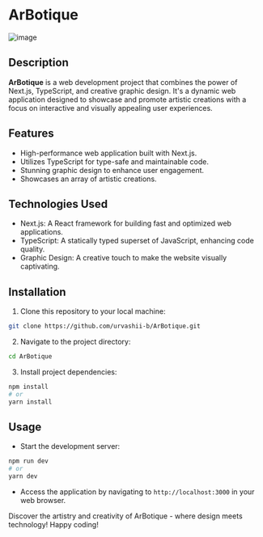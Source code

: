 # ArBotique 

![image](https://github.com/urvashii-b/ArBotique/assets/130129236/a9152b9b-6863-4e61-8746-9392390939a3)

## Description

**ArBotique** is a web development project that combines the power of Next.js, TypeScript, and creative graphic design. It's a dynamic web application designed to showcase and promote artistic creations with a focus on interactive and visually appealing user experiences.

## Features

- High-performance web application built with Next.js.
- Utilizes TypeScript for type-safe and maintainable code.
- Stunning graphic design to enhance user engagement.
- Showcases an array of artistic creations.

## Technologies Used

- Next.js: A React framework for building fast and optimized web applications.
- TypeScript: A statically typed superset of JavaScript, enhancing code quality.
- Graphic Design: A creative touch to make the website visually captivating.

## Installation

1. Clone this repository to your local machine:

```bash
git clone https://github.com/urvashii-b/ArBotique.git
```

2. Navigate to the project directory:

```bash
cd ArBotique
```

3. Install project dependencies:

```bash
npm install
# or
yarn install
```

## Usage

- Start the development server:

```bash
npm run dev
# or
yarn dev
```

- Access the application by navigating to `http://localhost:3000` in your web browser.

Discover the artistry and creativity of ArBotique - where design meets technology!
Happy coding!
